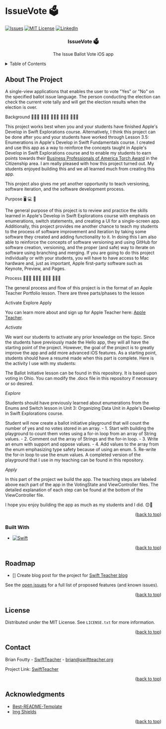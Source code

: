 # IssueVote 🗳️

<!-- PROJECT SHIELDS -->

[![Issues][issues-shield]][issues-url]
[![MIT License][license-shield]][license-url]
[![LinkedIn][linkedin-shield]][linkedin-url]


  <h3 align="center">IssueVote 🗳️</h3>

  <p align="center">
   The Issue Ballot Vote iOS app
  </p>



<!-- TABLE OF CONTENTS -->
<details>
  <summary>Table of Contents</summary>
  <ol>
    <li>
      <a href="#about-the-project">About The Project</a>
      <ul>
        <li><a href="#built-with">Built With</a></li>
      </ul>
    <li><a href="#roadmap">Roadmap</a></li>
    <li><a href="#license">License</a></li>
    <li><a href="#contact">Contact</a></li>
    <li><a href="#acknowledgments">Acknowledgments</a></li>
     </li>
  </ol>
</details>



<!-- ABOUT THE PROJECT -->
## About The Project
A single-view applications that enables the user to vote "Yes" or "No" on the specified ballot issue language. The person conducting the election can check the current vote tally and will get the election results when the election is over.

Background 👩🏼‍🎓 🧑🏿‍🎓 👨🏽‍🎓 👩🏻‍💻 👨🏾‍💻

This project works best when you and your students have finished Apple's Develop in Swift Explorations course. Alternatively, I think this project can be done after you and your students have worked through Lesson 3.5: Enumerations in Apple's Develop in Swift Fundamentals course. I created and use this app as a way to reinforce the concepts taught in Apple's Develop in Swift Explorations course and to enable my students to earn points towards their [Business Professionals of America Torch Award](https://bpa.org/torch-awards/) in the Citizenship area. I am really pleased with how this project turned out. My students enjoyed building this and we all learned much from creating this app.

This project also gives me yet another opportunity to teach versioning, software iteration, and the software development process. 

Purpose 🖥 💻 📱

The general purpose of this project is to review and practice the skills learned in Apple's Develop in Swift Explorations course with emphasis on enumerations, switch statements, and creating a UI for a single-screen app. Additionally, this project provides me another chance to teach my students to the process of software improvement and iteration by taking some software they created and adding functionality to it. In doing this I am also able to reinforce the concepts of software versioning and using GitHub for software creation, versioning, and the proper (and safe) way to iterate on software using branching and merging. If you are going to do this project individually or with your students, you will have to have access to Mac hardware and, just as important, Apple first-party software such as Keynote, Preview, and Pages.

Process 👩🏾‍🏫 👨🏻‍🏫 👨🏻‍💻 👩🏽‍💻

The general process and flow of this project is in the format of an Apple Teacher Portfolio lesson. There are three parts/phases to the lesson

Activate
Explore
Apply 

You can learn more about and sign up for Apple Teacher here: [Apple Teacher](https://education.apple.com/auth/sign-in).

_Activate_

We want our students to activate any prior knowledge on the topic. Since the students have previously made the Hello app, they will all have the starting point of the project. However, the goal of the project is to greatly improve the app and add more advanced iOS features. As a starting point, students should have a resumé made when this part is complete. Here is the activity I use with my students:

The Ballot Initiative lesson can be found in this repository. It is based upon voting in Ohio. You can modify the .docx file in this repository if necessary or so desired.

_Explore_

Students should have previously learned about enumerations from the Enums and Switch lesson in Unit 3: Organizing Data Unit in Apple's Develop in Swift Explorations course.

Student will now create a ballot initiative playground that will count the number of yes and no votes stored in an array. 
    - 1. Start with building the playground to count them votes using a for-in loop from an array of String values.
    - 2. Comment out the array of Strings and the for-in loop.
    - 3. Write an enum with support and oppose values.
    - 4. Add values to the array from the enum emphasizing type safety because of using an enum.
    5. Re-write the for-in loop to use the enum values.
A completed version of the playground that I use in my teaching can be found in this repository.

_Apply_

In this part of the project we build the app. The teaching steps are labeled above each part of the app in the VotingState and ViewController files. The detailed explanation of each step can be found at the bottom of the ViewController file.

I hope you enjoy building the app as much as my students and I did. 😊🥳



<p align="right">(<a href="#readme-top">back to top</a>)</p>



### Built With

* [![Swift][swift-shield]][swift-url]


<p align="right">(<a href="#readme-top">back to top</a>)</p>

<!-- ROADMAP -->
## Roadmap

- [] Create blog post for the project for [Swift Teacher blog](https://swiftteacher.org)


See the [open issues](https://github.com/SwiftExploration/IssueVote/issues) for a full list of proposed features (and known issues).

<p align="right">(<a href="#readme-top">back to top</a>)</p>


<!-- LICENSE -->
## License

Distributed under the MIT License. See `LICENSE.txt` for more information.

<p align="right">(<a href="#readme-top">back to top</a>)</p>



<!-- CONTACT -->
## Contact

Brian Foutty - [SwiftTeacher](https://www.threads.net/@swiftteacher) - brian@swiftteacher.org

Project Link: [SwiftTeacher](https://github.com/SwiftExplorations/IssueVote/blob/main/README.md)

<p align="right">(<a href="#readme-top">back to top</a>)</p>



<!-- ACKNOWLEDGMENTS -->
## Acknowledgments

* [Best-README-Template](https://github.com/othneildrew/Best-README-Template)
* [Img Shields](https://shields.io)
  

<p align="right">(<a href="#readme-top">back to top</a>)</p>



<!-- MARKDOWN LINKS & IMAGES -->
<!-- https://www.markdownguide.org/basic-syntax/#reference-style-links -->
[issues-shield]: https://img.shields.io/github/issues/Fundamentals-1/FancyLight.svg?style=for-the-badge
[issues-url]: https://github.com/Swift-Explorations/IssueVote/issues
[license-shield]: https://img.shields.io/github/license/othneildrew/Best-README-Template.svg?style=for-the-badge
[license-url]: https://github.com/Swift-Explorations/IssueVote/blob/main/LICENSE
[linkedin-shield]: https://img.shields.io/badge/-LinkedIn-black.svg?style=for-the-badge&logo=linkedin&colorB=555
[linkedin-url]: https://linkedin.com/in/brian-foutty-607aa874
[swift-shield]: https://img.shields.io/badge/Swift-FA7343?style=for-the-badge&logo=swift&logoColor=white
[swift-url]: https://www.swift.org/community/#mailing-lists




